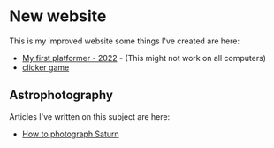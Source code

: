 # New website

This is my improved website some things I've created are here:

- [My first platformer - 2022](myfirstplatformer-2022/index.html) - (This might not work on all computers)
- [clicker game](take-over-the-world-clicker-game-button/index.html)

## Astrophotography

Articles I've written on this subject are here:

- [How to photograph Saturn](astrophotography/index.html)